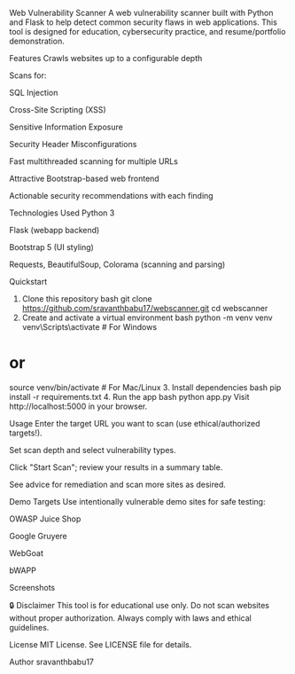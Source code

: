 Web Vulnerability Scanner
A web vulnerability scanner built with Python and Flask to help detect common security flaws in web applications. This tool is designed for education, cybersecurity practice, and resume/portfolio demonstration.

Features
Crawls websites up to a configurable depth

Scans for:

SQL Injection

Cross-Site Scripting (XSS)

Sensitive Information Exposure

Security Header Misconfigurations

Fast multithreaded scanning for multiple URLs

Attractive Bootstrap-based web frontend

Actionable security recommendations with each finding

Technologies Used
Python 3

Flask (webapp backend)

Bootstrap 5 (UI styling)

Requests, BeautifulSoup, Colorama (scanning and parsing)

Quickstart
1. Clone this repository
bash
git clone https://github.com/sravanthbabu17/webscanner.git
cd webscanner
2. Create and activate a virtual environment
bash
python -m venv venv
venv\Scripts\activate      # For Windows
# or
source venv/bin/activate  # For Mac/Linux
3. Install dependencies
bash
pip install -r requirements.txt
4. Run the app
bash
python app.py
Visit http://localhost:5000 in your browser.

Usage
Enter the target URL you want to scan (use ethical/authorized targets!).

Set scan depth and select vulnerability types.

Click "Start Scan"; review your results in a summary table.

See advice for remediation and scan more sites as desired.

Demo Targets
Use intentionally vulnerable demo sites for safe testing:

OWASP Juice Shop

Google Gruyere

WebGoat

bWAPP

Screenshots

🔒 Disclaimer
This tool is for educational use only. Do not scan websites without proper authorization. Always comply with laws and ethical guidelines.

License
MIT License. See LICENSE file for details.

Author
sravanthbabu17
